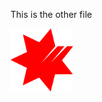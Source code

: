This is the other file

<a href="/">
  <img src="../NAB_Logo.png" alt="Home" style="width:100px;"/>
</a>
